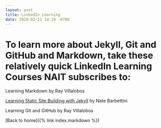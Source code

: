 ```yaml
---
layout: post
title: LinkedIn Learning
date: 2020-02-11 14:19 -0700
---
```

# To learn more about Jekyll, Git and GitHub and Markdown, take these relatively quick LinkedIn Learning Courses NAIT subscribes to:

Learning Markdown by Ray Villalobos

[Learning Static Site Building with Jekyll](https://nait.primo.exlibrisgroup.com/permalink/01NOALTECH_INST/avhmt3/alma992453682704191) by Nate Barbettini

Learning Git and GitHub by Ray Villalobos

[Back to home]({% link index.markdown %})
